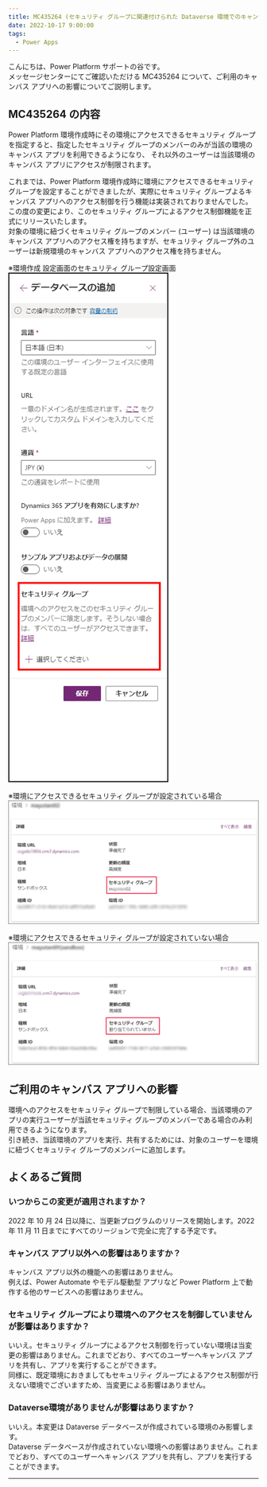 ```yaml
---
title: MC435264 (セキュリティ グループに関連付けられた Dataverse 環境でのキャンバス アプリの共有に関する更新プログラム) について
date: 2022-10-17 9:00:00
tags:
  - Power Apps
---
```


こんにちは、Power Platform サポートの谷です。<br/>
メッセージセンターにてご確認いただける MC435264 について、ご利用のキャンバス アプリへの影響についてご説明します。

<!-- more -->

## MC435264 の内容
Power Platform 環境作成時にその環境にアクセスできるセキュリティ グループを指定すると、指定したセキュリティ グループのメンバーのみが当該の環境のキャンバス アプリを利用できるようになり、
それ以外のユーザーは当該環境のキャンバス アプリにアクセスが制限されます。

これまでは、Power Platform 環境作成時に環境にアクセスできるセキュリティ グループを設定することができましたが、実際にセキュリティ グループよるキャンバス アプリへのアクセス制御を行う機能は実装されておりませんでした。<br/>
この度の変更により、このセキュリティ グループによるアクセス制御機能を正式にリリースいたします。<br/>
対象の環境に紐づくセキュリティ グループのメンバー (ユーザー) は当該環境のキャンバス アプリへのアクセス権を持ちますが、セキュリティ グループ外のユーザーは新規環境のキャンバス アプリへのアクセス権を持ちません。

※環境作成 設定画面のセキュリティ グループ設定画面<br/>
![](./mc435264/image01.png)

※環境にアクセスできるセキュリティ グループが設定されている場合<br/>
![](./mc435264/image02.png)

※環境にアクセスできるセキュリティ グループが設定されていない場合<br/>
![](./mc435264/image03.png)

## ご利用のキャンバス アプリへの影響
環境へのアクセスをセキュリティ グループで制限している場合、当該環境のアプリの実行ユーザーが当該セキュリティ グループのメンバーである場合のみ利用できるようになります。<br/>
引き続き、当該環境のアプリを実行、共有するためには、対象のユーザーを環境に紐づくセキュリティ グループのメンバーに追加します。

## よくあるご質問
### いつからこの変更が適用されますか？
2022 年 10 月 24 日以降に、当更新プログラムのリリースを開始します。2022 年 11 月 11 日までにすべてのリージョンで完全に完了する予定です。

### キャンバス アプリ以外への影響はありますか？
キャンバス アプリ以外の機能への影響はありません。<br/>
例えば、Power Automate やモデル駆動型 アプリなど Power Platform 上で動作する他のサービスへの影響はありません。

### セキュリティ グループにより環境へのアクセスを制御していませんが影響はありますか？
いいえ。セキュリティ グループによるアクセス制御を行っていない環境は当変更の影響はありません。これまでどおり、すべてのユーザーへキャンバス アプリを共有し、アプリを実行することができます。<br/>
同様に、既定環境におきましてもセキュリティ グループによるアクセス制御が行えない環境でございますため、当変更による影響はありません。

### Dataverse環境がありませんが影響はありますか？
いいえ。本変更は Dataverse データベースが作成されている環境のみ影響します。<br/>
Dataverse データベースが作成されていない環境への影響はありません。これまでどおり、すべてのユーザーへキャンバス アプリを共有し、アプリを実行することができます。

---
